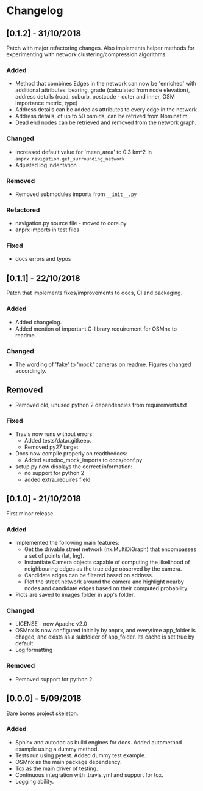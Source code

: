 # Changelog

## [0.1.2] - 31/10/2018

Patch with major refactoring changes. Also implements helper methods for experimenting with network clustering/compression algorithms.

### Added
- Method that combines Edges in the network can now be 'enriched' with additional attributes: bearing, grade (calculated from node elevation), address details (road, suburb, postcode - outer and inner, OSM importance metric, type)
- Address details can be added as attributes to every edge in the network
- Address details, of up to 50 osmids, can be retrived from Nominatim
- Dead end nodes can be retrieved and removed from the network graph.

### Changed
- Increased default value for 'mean_area' to 0.3 km^2 in `anprx.navigation.get_surrounding_network`
- Adjusted log indentation

### Removed
- Removed submodules imports from `__init__.py`

### Refactored
- navigation.py source file - moved to core.py
- anprx imports in test files

### Fixed
- docs errors and typos

## [0.1.1] - 22/10/2018

Patch that implements fixes/improvements to docs, CI and packaging.

### Added
- Added changelog.
- Added mention of important C-library requirement for OSMnx to readme.

### Changed
- The wording of 'fake' to 'mock' cameras on readme. Figures changed accordingly.

## Removed
- Removed old, unused python 2 dependencies from requirements.txt

### Fixed
- Travis now runs without errors:
	- Added tests/data/.gitkeep.
	- Removed py27 target
- Docs now compile properly on readthedocs:
	- Added autodoc_mock_imports to docs/conf.py
- setup.py now displays the correct information:
	- no support for python 2
	- added extra_requires field

## [0.1.0] - 21/10/2018

First minor release.

### Added
- Implemented the following main features:
	- Get the drivable street network (nx.MultiDiGraph) that encompasses a set of points (lat, lng).
	- Instantiate Camera objects capable of computing the likelihood of neighbouring edges as the true edge observed by the camera.
	- Candidate edges can be filtered based on address.
	- Plot the street network around the camera and highlight nearby nodes and candidate edges based on their computed probability.
- Plots are saved to images folder in app's folder.

### Changed
- LICENSE - now Apache v2.0
- OSMnx is now configured initially by anprx, and everytime app_folder is chaged, and exists as a subfolder of app_folder. Its cache is set true by default
- Log formatting

### Removed
- Removed support for python 2.

## [0.0.0] - 5/09/2018

Bare bones project skeleton.

### Added
- Sphinx and autodoc as build engines for docs. Added automethod example using a dummy method.
- Tests run using pytest. Added dummy test example.
- OSMnx as the main package dependency.
- Tox as the main driver of testing.
- Continuous integration with .travis.yml and support for tox.
- Logging ability.
